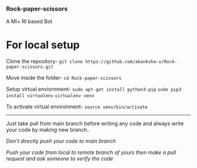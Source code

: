 ### Rock-paper-scissors
A Ml+ Rl based Bot

# For local setup
Clone the repository-
 ```git clone https://github.com/akanksha-v/Rock-paper-scissors.git```

 Move inside the folder-
 ```cd Rock-paper-scissors``` 

Setup virtual enviornment-
```sudo apt-get install python3-pip```
```sudo pip3 install virtualenv```
```virtualenv venv```

To activate virtual environment-
```source venv/bin/activate```

--------------------------------------------------

Just take pull from main branch before writing any code and always write your code by making new branch..

*Don't directly push your code to main branch*

*Push your code from local to remote branch of yours then make a pull request and ask someone to verify the code*

